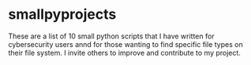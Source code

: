 # smallpyprojects
These are a list of 10 small python scripts that I have written for cybersecurity users annd for those wanting to find specific file
types on their file system. I invite others to improve and contribute to my project.

